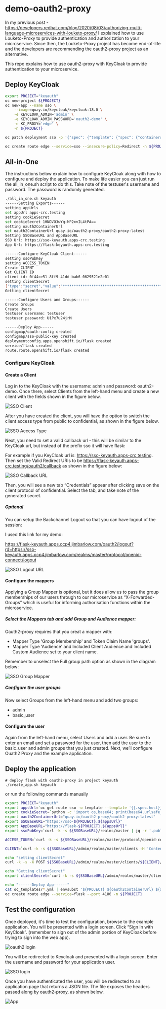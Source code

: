 # demo-oauth2-proxy

In my previous post - https://developers.redhat.com/blog/2020/08/03/authorizing-multi-language-microservices-with-louketo-proxy/  I explained how to use Louketo-Proxy to provide authentication and authorization to your microservice. Since then, the Louketo-Proxy project has become end-of-life and the developers are recommending the oauth2-proxy project as an alternative. 

This repo explains how to use oauth2-proxy with KeyCloak to provide authentication to your microservice. 

## Deploy KeyCloak

```bash
export PROJECT="keyauth"
oc new-project ${PROJECT}
oc new-app --name sso \
    --image=quay.io/keycloak/keycloak:18.0 \
    -e KEYCLOAK_ADMIN='admin' \
    -e KEYCLOAK_ADMIN_PASSWORD='oauth2-demo' \
    -e KC_PROXY='edge' \
    -n ${PROJECT}

oc patch deployment sso -p '{"spec": {"template": {"spec": {"containers": [{ "name": "sso", "command": ["/opt/keycloak/bin/kc.sh"], "args": ["start-dev", "--proxy edge"]}]}}}}'

oc create route edge --service=sso --insecure-policy=Redirect -n ${PROJECT}
```

## All-in-One

The instructions below explain how to configure KeyCloak along with how to configure and deploy the application. To make life easier you can just run the all_in_one.sh script to do this. Take note of the testuser's username and password. The password is randomly generated.

```bash
./all_in_one.sh keyauth
------Setting Exports------
setting appUrls
set appUrl apps-crc.testing
setting cookieSecret
set cookieSecret 1HNDVO3wYq-hP2xvIL4tPA==
setting oauth2ContainerUrl
set oauth2ContainerUrl quay.io/oauth2-proxy/oauth2-proxy:latest
Setting SSOBaseURL and AppBaseURL
SSO Url: https://sso-keyauth.apps-crc.testing
App Url: https://flask-keyauth.apps-crc.testing

------Configure KeyCloak Client------
setting ssoPubKey
setting ACCESS_TOKEN
Create CLIENT
Get CLIENT ID
client id: 0f44ce51-8ff9-41dd-bab6-0629521e2e01
setting clientSecret
{"type":"secret","value":"**************************************************"}
Getting clientSecret

------Configure Users and Groups------
Create Groups
Create Users
testuser username: testuser
testuser password: U1Px7u24jrM

------Deploy App------
configmap/oauth-config created
configmap/sso-public-key created
deploymentconfig.apps.openshift.io/flask created
service/flask created
route.route.openshift.io/flask created
```

### Configure KeyCloak
#### Create a Client
Log in to the KeyCloak with the username: admin and password: oauth2-demo. Once there, select Clients from the left-hand menu and create a new client with the fields shown in the figure below.

![SSO Client](images/01_create_client.png?raw=true "SSO Create Client")

After you have created the client, you will have the option to switch the client access type from public to confidential, as shown in the figure below.


![SSO Access Type](images/02_confidential.png?raw=true "SSO Acecss Type")

Next, you need to set a valid callback url - this will be similar to the KeyCloak url, but instead of the prefix sso it will have flask:

For example if you KeyCloak url is: https://sso-keyauth.apps-crc.testing. Then set the Valid Redirect URIs to be https://flask-keyauth.apps-crc.testing/oauth2/callback as shown in the figure below:

![SSO Callback URL](images/03_callback_url.png?raw=true "SSO Callback URL")

Then, you will see a new tab “Credentials” appear after clicking save on the client protocol of confidential. Select the tab, and take note of the generated secret. 

##### Optional

You can setup the Backchannel Logout so that you can have logout of the session:

I used this link for my demo:

https://flask-keyauth.apps.ocp4.jimbarlow.com/oauth2/logout?rd=https://sso-keyauth.apps.ocp4.jimbarlow.com/realms/master/protocol/openid-connect/logout

![SSO Logout URL](images/logout.png?raw=true "SSO Logout URL")

#### Configure the mappers
Applying a Group Mapper is optional, but it does allow us to pass the group memberships of our users through to our microservice as “X-Forwarded-Groups” which is useful for informing authorisation functions within the microservice. 



##### Select the Mappers tab and add Group and Audience mapper:

Oauth2-proxy requires that you creat a mapper with:
* Mapper Type 'Group Membership' and Token Claim Name 'groups'.
* Mapper Type 'Audience' and Included Client Audience and Included Custom Audience set to your client name.

Remember to unselect the Full group path option as shown in the diagram below:

![SSO Group Mapper](images/04_groups_mapper.png?raw=true "SSO Group Mapper")


##### Configure the user groups
Now select Groups from the left-hand menu and add two groups:
* admin
* basic_user

#### Configure the user
Again from the left-hand menu, select Users and add a user. Be sure to enter an email and set a password for the user, then add the user to the basic_user and admin groups that you just created. Next, we’ll configure Ouath2 Proxy and the example application.

## Deploy the application
```
# deploy flask with oauth2-proxy in project keyauth
./create_app.sh keyauth
```

or run the following commands manually

```bash
export PROJECT="keyauth"
export appsUrl=`oc get route sso -o template --template '{{.spec.host}}' | cut -d '.' -f 2-`
export cookieSecret=`python -c 'import os,base64; print(base64.urlsafe_b64encode(os.urandom(16)).decode())'`
export oauth2ContainerUrl="quay.io/oauth2-proxy/oauth2-proxy:latest"
export SSOBaseURL="https://sso-${PROJECT}.${appsUrl}"
export AppBaseURL="https://flask-${PROJECT}.${appsUrl}"
export ssoPubKey=`curl -k -s ${SSOBaseURL}/realms/master | jq -r '.public_key'`

ACCESS_TOKEN=`curl -k -s ${SSOBaseURL}/realms/master/protocol/openid-connect/token -H 'Content-Type: application/x-www-form-urlencoded' -d 'grant_type=password&username=admin&password=oauth2-demo&client_id=admin-cli' | jq -r .access_token`

CLIENT=`curl -k -s ${SSOBaseURL}/admin/realms/master/clients -H 'Content-Type: application/json' -H  "Authorization: Bearer ${ACCESS_TOKEN}" | jq -r -c '.[] | select (.clientId | contains("oauth2-proxy")) | .id'`

echo "setting clientSecret"
curl -k -s -X POST ${SSOBaseURL}/admin/realms/master/clients/${CLIENT}/client-secret -H 'Content-Type: application/json' -H  "Authorization: Bearer ${ACCESS_TOKEN}"

echo "Getting clientSecret"
export clientSecret=`curl -k -s ${SSOBaseURL}/admin/realms/master/clients/${CLIENT}/client-secret -H 'Content-Type: application/json' -H  "Authorization: Bearer ${ACCESS_TOKEN}" | jq -r .value`

echo "------Deploy App------"
cat oc_templates/*.yml | envsubst '${PROJECT} ${oauth2ContainerUrl} ${appsUrl} ${ssoPubKey} ${clientSecret} ${cookieSecret}' |  oc apply -n ${PROJECT} -f -
oc create route edge --service=flask --port 4180 -n ${PROJECT}
```

## Test the configuration

Once deployed, it's time to test the configuration, browse to the example application. You will be presented with a login screen. Click “Sign In with KeyCloak”. (remember to sign out of the admin portion of KeyCloak before trying to sign into the web app).

![oauth2 login](images/05_sign_in.png?raw=true "oauth2 login")

You will be redirected to Keycloak and presented with a login screen. Enter the username and password for your application user.

![SSO login](images/06_login_sso.png?raw=true "SSO login")

Once you have authenticated the user, you will be redirected to an application page that returns a JSON file. The file exposes the headers passed along by oauth2-proxy, as shown below.

![App](images/07_json.png?raw=true "App")

